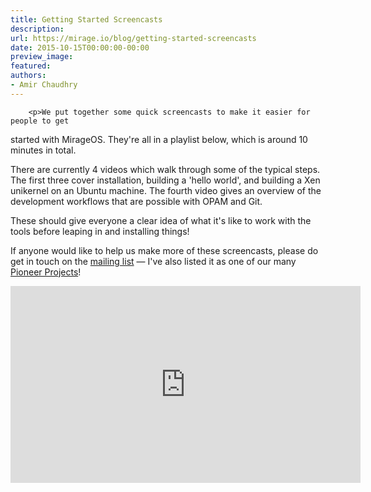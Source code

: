 ```yaml
---
title: Getting Started Screencasts
description:
url: https://mirage.io/blog/getting-started-screencasts
date: 2015-10-15T00:00:00-00:00
preview_image:
featured:
authors:
- Amir Chaudhry
---
```



        <p>We put together some quick screencasts to make it easier for people to get
started with MirageOS. They're all in a playlist below, which is around 10
minutes in total.</p>
<p>There are currently 4 videos which walk through some of the typical steps.
The first three cover installation, building a 'hello world', and building a
Xen unikernel on an Ubuntu machine. The fourth video gives an overview of the
development workflows that are possible with OPAM and Git.</p>
<p>These should give everyone a clear idea of what it's like to work with the
tools before leaping in and installing things!</p>
<p>If anyone would like to help us make more of these screencasts, please do get
in touch on the <a href="http://lists.xenproject.org/cgi-bin/mailman/listinfo/mirageos-devel">mailing list</a> &mdash; I've also listed it as one of our many
<a href="https://github.com/mirage/mirage-www/wiki/Pioneer-Projects#screencasts">Pioneer Projects</a>!</p>
<div class="flex-video">
<iframe width="560" height="315" src="https://www.youtube-nocookie.com/embed/videoseries?list=PLgjWYrrJw8_wlrkveCXULbg6oIYDvNuDU" frameborder="0" allowfullscreen=""></iframe>
</div>

      
